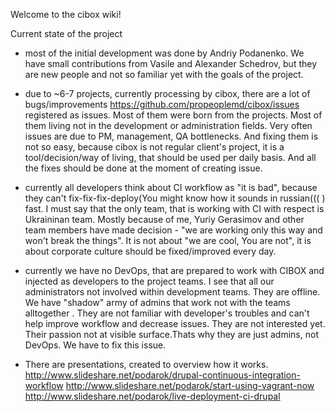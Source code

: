 Welcome to the cibox wiki!


Current state of the project
- most of the initial development was done by Andriy Podanenko. We have small contributions from Vasile and Alexander Schedrov, but they are new people and not so familiar yet with the goals of the project.

- due to ~6-7 projects, currently processing by cibox, there are a lot of bugs/improvements https://github.com/propeoplemd/cibox/issues registered as issues. Most of them were born from the projects. Most of them living not in the development or administration fields. Very often issues are due to PM, management, QA bottlenecks. And fixing them is not so easy, because cibox is not regular client's project, it is a tool/decision/way of living, that should be used per daily basis. And all the fixes should be done at the moment of creating issue.

- currently all developers think about CI workflow as "it is bad", because they can't fix-fix-fix-deploy(You might know how it sounds in russian((( ) fast. I must say that the only team, that is working with CI with respect is Ukraininan team. Mostly because of me, Yuriy Gerasimov and other team members have made decision - "we are working only this way and won't break the things". It is not about "we are cool, You are not", it is about corporate culture should be fixed/improved every day.

- currently we have no DevOps, that are prepared to work with CIBOX and injected as developers to the project teams. I see that all our administrators not involved within development teams. They are offline. We have "shadow" army of admins that work not with the teams alltogether . They are not familiar with developer's troubles and can't help improve workflow and decrease issues. They are not interested yet. Their passion not at visible surface.Thats why they are just admins, not DevOps. We have to fix this issue.

- There are presentations, created to overview how it works. 
http://www.slideshare.net/podarok/drupal-continuous-integration-workflow
http://www.slideshare.net/podarok/start-using-vagrant-now
http://www.slideshare.net/podarok/live-deployment-ci-drupal
